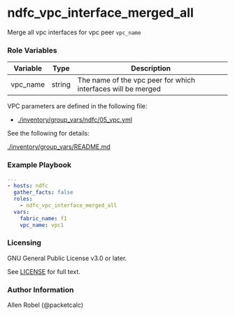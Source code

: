 # ndfc_vpc_interface_merged_all

Merge all vpc interfaces for vpc peer ``vpc_name``

### Role Variables

Variable        | Type   | Description
----------------|--------|----------------------------------------
vpc_name        | string | The name of the vpc peer for which interfaces will be merged

VPC parameters are defined in the following file:

- [./inventory/group_vars/ndfc/05_vpc.yml](/inventory/group_vars/ndfc/05_vpc.yml)

See the following for details:

[./inventory/group_vars/README.md](/inventory/group_vars/README.md)

### Example Playbook

```yaml
---
- hosts: ndfc
  gather_facts: false
  roles:
    - ndfc_vpc_interface_merged_all
  vars:
    fabric_name: f1
    vpc_name: vpc1
```

### Licensing

GNU General Public License v3.0 or later.

See [LICENSE](https://www.gnu.org/licenses/gpl-3.0.txt) for full text.

### Author Information

Allen Robel (@packetcalc)
